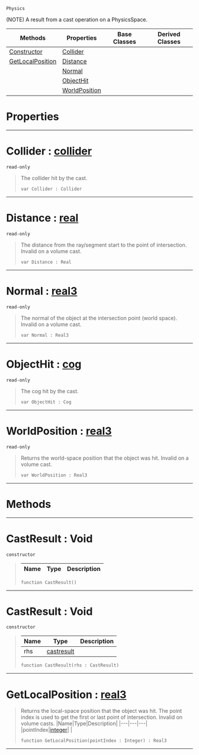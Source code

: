  `Physics`

(NOTE) A result from a cast operation on a PhysicsSpace.

|Methods|Properties|Base Classes|Derived Classes|
|---|---|---|---|
|[ Constructor](https://github.com/zeroengineteam/ZeroDocs/code_reference/class_reference/castresult.markdown#castresult-void)|[ Collider](https://github.com/zeroengineteam/ZeroDocs/code_reference/class_reference/castresult.markdown#collider-zero-engine-doc)| | |
|[ GetLocalPosition](https://github.com/zeroengineteam/ZeroDocs/code_reference/class_reference/castresult.markdown#getlocalposition-zero-en)|[ Distance](https://github.com/zeroengineteam/ZeroDocs/code_reference/class_reference/castresult.markdown#distance-zero-engine-doc)| | |
| |[ Normal](https://github.com/zeroengineteam/ZeroDocs/code_reference/class_reference/castresult.markdown#normal-zero-engine-docum)| | |
| |[ ObjectHit](https://github.com/zeroengineteam/ZeroDocs/code_reference/class_reference/castresult.markdown#objecthit-zero-engine-do)| | |
| |[ WorldPosition](https://github.com/zeroengineteam/ZeroDocs/code_reference/class_reference/castresult.markdown#worldposition-zero-engin)| | |


 #  Properties


---  
 #  Collider : [collider](https://github.com/zeroengineteam/ZeroDocs/code_reference/class_reference/collider.markdown)

 `read-only`

> The collider hit by the cast.
> ``` lang=cpp, name=Zilch
> var Collider : Collider


---  
 #  Distance : [real](https://github.com/zeroengineteam/ZeroDocs/code_reference/zilch_base_types/real.markdown)

 `read-only`

> The distance from the ray/segment start to the point of intersection. Invalid on a volume cast.
> ``` lang=cpp, name=Zilch
> var Distance : Real


---  
 #  Normal : [real3](https://github.com/zeroengineteam/ZeroDocs/code_reference/zilch_base_types/real3.markdown)

 `read-only`

> The normal of the object at the intersection point (world space). Invalid on a volume cast.
> ``` lang=cpp, name=Zilch
> var Normal : Real3


---  
 #  ObjectHit : [cog](https://github.com/zeroengineteam/ZeroDocs/code_reference/class_reference/cog.markdown)

 `read-only`

> The cog hit by the cast.
> ``` lang=cpp, name=Zilch
> var ObjectHit : Cog


---  
 #  WorldPosition : [real3](https://github.com/zeroengineteam/ZeroDocs/code_reference/zilch_base_types/real3.markdown)

 `read-only`

> Returns the world-space position that the object was hit. Invalid on a volume cast.
> ``` lang=cpp, name=Zilch
> var WorldPosition : Real3


---  
 #  Methods


---  
 #  CastResult : Void

 `constructor`

> 
> |Name|Type|Description|
> |---|---|---|
> ``` lang=cpp, name=Zilch
> function CastResult()
> ``` 


---  
 #  CastResult : Void

 `constructor`

> 
> |Name|Type|Description|
> |---|---|---|
> |rhs|[castresult](https://github.com/zeroengineteam/ZeroDocs/code_reference/class_reference/castresult.markdown)| |
> ``` lang=cpp, name=Zilch
> function CastResult(rhs : CastResult)
> ``` 


---  
 #  GetLocalPosition : [real3](https://github.com/zeroengineteam/ZeroDocs/code_reference/zilch_base_types/real3.markdown)

> Returns the local-space position that the object was hit. The point index is used to get the first or last point of intersection. Invalid on volume casts.
> |Name|Type|Description|
> |---|---|---|
> |pointIndex|[integer](https://github.com/zeroengineteam/ZeroDocs/code_reference/zilch_base_types/integer.markdown)| |
> ``` lang=cpp, name=Zilch
> function GetLocalPosition(pointIndex : Integer) : Real3
> ``` 


---  
 

 